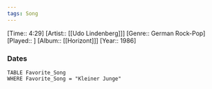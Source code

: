 ```yaml
---
tags: Song  
---
```

[Time:: 4:29]
[Artist:: [[Udo Lindenberg]]]
[Genre:: German Rock-Pop]
[Played:: ]
[Album:: [[Horizont]]]
[Year:: 1986]
### Dates
````dataview
TABLE Favorite_Song
WHERE Favorite_Song = "Kleiner Junge"
````